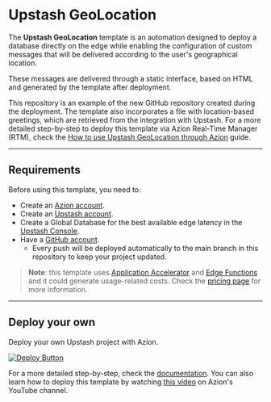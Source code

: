 # Upstash GeoLocation

The **Upstash GeoLocation** template is an automation designed to deploy a database directly on the edge while enabling the configuration of custom messages that will be delivered according to the user's geographical location.

These messages are delivered through a static interface, based on HTML and generated by the template after deployment. 

This repository is an example of the new GitHub repository created during the deployment. The template also incorporates a file with location-based greetings, which are retrieved from the integration with Upstash. For a more detailed step-by-step to deploy this template via Azion Real-Time Manager (RTM), check the [How to use Upstash GeoLocation through Azion](https://www.azion.com/en/documentation/products/guides/upstash-geolocation-edgedeploy/) guide.

---

## Requirements

Before using this template, you need to:

- Create an [Azion account](https://manager.azion.com/signup).
- Create an [Upstash account](https://console.upstash.com/login).
- Create a Global Database for the best available edge latency in the [Upstash Console](https://console.upstash.com/).
- Have a [GitHub account](https://github.com/signup).
  - Every push will be deployed automatically to the main branch in this repository to keep your project updated.

> **Note**: this template uses [Application Accelerator](https://www.azion.com/en/documentation/products/build/edge-application/application-accelerator/) and [Edge Functions](https://www.azion.com/en/documentation/products/build/edge-application/edge-functions/) and it could generate usage-related costs. Check the [pricing page](https://www.azion.com/en/pricing/) for more information.

---

## Deploy your own

Deploy your own Upstash project with Azion.

[![Deploy Button](/static/button.png)](https://console.azion.com/create/upstash/upstash-geolocation "Deploy with Azion")

For a more detailed step-by-step, check the [documentation](https://www.azion.com/en/documentation/products/guides/upstash-geolocation-edgedeploy/). You can also learn how to deploy this template by watching [this video](https://youtu.be/ZvearWi5Vis?feature=shared) on Azion's YouTube channel.